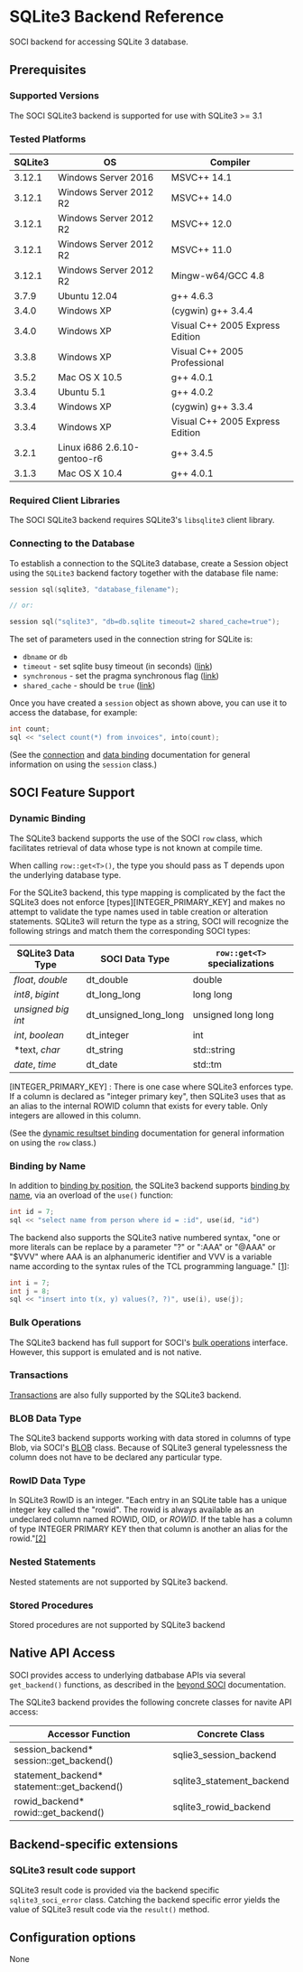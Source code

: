 # SQLite3 Backend Reference

SOCI backend for accessing SQLite 3 database.

## Prerequisites

### Supported Versions

The SOCI SQLite3 backend is supported for use with SQLite3 >= 3.1

### Tested Platforms

|SQLite3|OS|Compiler|
|--- |--- |--- |
|3.12.1|Windows Server 2016|MSVC++ 14.1|
|3.12.1|Windows Server 2012 R2|MSVC++ 14.0|
|3.12.1|Windows Server 2012 R2|MSVC++ 12.0|
|3.12.1|Windows Server 2012 R2|MSVC++ 11.0|
|3.12.1|Windows Server 2012 R2|Mingw-w64/GCC 4.8|
|3.7.9|Ubuntu 12.04|g++ 4.6.3|
|3.4.0|Windows XP|(cygwin) g++ 3.4.4|
|3.4.0|Windows XP|Visual C++ 2005 Express Edition|
|3.3.8|Windows XP|Visual C++ 2005 Professional|
|3.5.2|Mac OS X 10.5|g++ 4.0.1|
|3.3.4|Ubuntu 5.1|g++ 4.0.2|
|3.3.4|Windows XP|(cygwin) g++ 3.3.4|
|3.3.4|Windows XP|Visual C++ 2005 Express Edition|
|3.2.1|Linux i686 2.6.10-gentoo-r6|g++ 3.4.5|
|3.1.3|Mac OS X 10.4|g++ 4.0.1|

### Required Client Libraries

The SOCI SQLite3 backend requires SQLite3's `libsqlite3` client library.

### Connecting to the Database

To establish a connection to the SQLite3 database, create a Session object using the `SQLite3` backend factory together with the database file name:

```cpp
session sql(sqlite3, "database_filename");

// or:

session sql("sqlite3", "db=db.sqlite timeout=2 shared_cache=true");
```

The set of parameters used in the connection string for SQLite is:

* `dbname` or `db`
* `timeout` - set sqlite busy timeout (in seconds) ([link](http://www.sqlite.org/c3ref/busy_timeout.html))
* `synchronous` - set the pragma synchronous flag ([link](http://www.sqlite.org/pragma.html#pragma_synchronous))
* `shared_cache` - should be `true` ([link](http://www.sqlite.org/c3ref/enable_shared_cache.html))

Once you have created a `session` object as shown above, you can use it to access the database, for example:

```cpp
int count;
sql << "select count(*) from invoices", into(count);
```

(See the [connection](../connections.md) and [data binding](../binding.md) documentation for general information on using the `session` class.)

## SOCI Feature Support

### Dynamic Binding

The SQLite3 backend supports the use of the SOCI `row` class, which facilitates retrieval of data whose type is not known at compile time.

When calling `row::get<T>()`, the type you should pass as T depends upon the underlying database type.

For the SQLite3 backend, this type mapping is complicated by the fact the SQLite3 does not enforce [types][INTEGER_PRIMARY_KEY] and makes no attempt to validate the type names used in table creation or alteration statements. SQLite3 will return the type as a string, SOCI will recognize the following strings and match them the corresponding SOCI types:

|SQLite3 Data Type|SOCI Data Type|`row::get<T>` specializations|
|--- |--- |--- |
|*float*, *double*|dt_double|double|
|*int8*, *bigint*|dt_long_long|long long|
|*unsigned big int*|dt_unsigned_long_long|unsigned long long|
|*int*, *boolean*|dt_integer|int|
|*text, *char*|dt_string|std::string|
|*date*, *time*|dt_date|std::tm|

[INTEGER_PRIMARY_KEY] : There is one case where SQLite3 enforces type. If a column is declared as "integer primary key", then SQLite3 uses that as an alias to the internal ROWID column that exists for every table.  Only integers are allowed in this column.

(See the [dynamic resultset binding](../types.md#dynamic-binding) documentation for general information on using the `row` class.)

### Binding by Name

In addition to [binding by position](../binding.md#binding-by-position), the SQLite3 backend supports [binding by name](../binding.md#binding-by-name), via an overload of the `use()` function:

```cpp
int id = 7;
sql << "select name from person where id = :id", use(id, "id")
```

The backend also supports the SQLite3 native numbered syntax, "one or more literals can be replace by a parameter "?" or ":AAA" or "@AAA" or "$VVV" where AAA is an alphanumeric identifier and VVV is a variable name according to the syntax rules of the TCL programming language." [[1]](http://www.sqlite.org/capi3ref.html#sqlite3_bind_int):

```cpp
int i = 7;
int j = 8;
sql << "insert into t(x, y) values(?, ?)", use(i), use(j);
```

### Bulk Operations

The SQLite3 backend has full support for SOCI's [bulk operations](../binding.md#bulk-operations) interface.  However, this support is emulated and is not native.

### Transactions

[Transactions](../transactions.md) are also fully supported by the SQLite3 backend.

### BLOB Data Type

The SQLite3 backend supports working with data stored in columns of type Blob, via SOCI's [BLOB](../lobs.md) class. Because of SQLite3 general typelessness the column does not have to be declared any particular type.

### RowID Data Type

In SQLite3 RowID is an integer. "Each entry in an SQLite table has a unique integer key called the "rowid". The rowid is always available as an undeclared column named ROWID, OID, or _ROWID_. If the table has a column of type INTEGER PRIMARY KEY then that column is another an alias for the rowid."[[2]](http://www.sqlite.org/capi3ref.html#sqlite3_last_insert_rowid)

### Nested Statements

Nested statements are not supported by SQLite3 backend.

### Stored Procedures

Stored procedures are not supported by SQLite3 backend

## Native API Access

SOCI provides access to underlying datbabase APIs via several `get_backend()` functions, as described in the [beyond SOCI](../beyond.md) documentation.

The SQLite3 backend provides the following concrete classes for navite API access:

|Accessor Function|Concrete Class|
|--- |--- |
|session_backend* session::get_backend()|sqlie3_session_backend|
|statement_backend* statement::get_backend()|sqlite3_statement_backend|
|rowid_backend* rowid::get_backend()|sqlite3_rowid_backend|

## Backend-specific extensions

### SQLite3 result code support

SQLite3 result code is provided via the backend specific `sqlite3_soci_error` class. Catching the backend specific error yields the value of SQLite3 result code via the `result()` method.

## Configuration options

None
